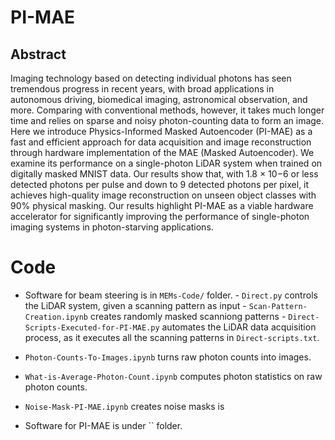 # PI-MAE

## Abstract

Imaging technology based on detecting individual photons has seen tremendous progress in recent years, with broad
applications in autonomous driving, biomedical imaging, astronomical observation, and more. Comparing with conventional
methods, however, it takes much longer time and relies on sparse and noisy photon-counting data to form an image. Here
we introduce Physics-Informed Masked Autoencoder (PI-MAE) as a fast and efficient approach for data acquisition and
image reconstruction through hardware implementation of the MAE (Masked Autoencoder). We examine its performance on
a single-photon LiDAR system when trained on digitally masked MNIST data. Our results show that, with 1.8 × 10−6 or less
detected photons per pulse and down to 9 detected photons per pixel, it achieves high-quality image reconstruction on unseen
object classes with 90% physical masking. Our results highlight PI-MAE as a viable hardware accelerator for significantly
improving the performance of single-photon imaging systems in photon-starving applications.

# Code

- Software for beam steering is in `MEMs-Code/` folder.
        - `Direct.py` controls the LiDAR system, given a scanning pattern as input
        - `Scan-Pattern-Creation.ipynb` creates randomly masked scanniong patterns
        - `Direct-Scripts-Executed-for-PI-MAE.py` automates the LiDAR data acquisition process, as it executes all the scanning patterns in `Direct-scripts.txt`.

- `Photon-Counts-To-Images.ipynb` turns raw photon counts into images.

- `What-is-Average-Photon-Count.ipynb` computes photon statistics on raw photon counts.

- `Noise-Mask-PI-MAE.ipynb` creates noise masks is

- Software for PI-MAE is under `` folder.
